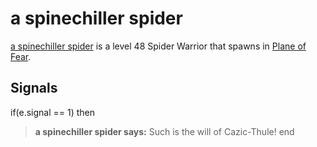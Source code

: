 # a spinechiller spider



[a spinechiller spider](/npc/72058) is a level 48 Spider Warrior that spawns in [Plane of Fear](/zone/72).



## Signals

if(e.signal == 1) then


>**a spinechiller spider says:** Such is the will of Cazic-Thule!
end

